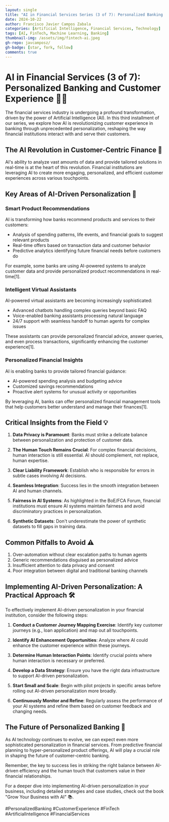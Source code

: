 ```yaml
---
layout: single
title: "AI in Financial Services Series (3 of 7): Personalized Banking and Customer Experience  "
date: 2024-10-22
author: Francisco Javier Campos Zabala
categories: [Artificial Intelligence, Financial Services, Technology]
tags: [AI, FinTech, Machine Learning, Banking]
thumbnail-img: /assets/img/fintech-ai.jpeg
gh-repo: javcamposz/
gh-badge: [star, fork, follow]
comments: true
---
```


# AI in Financial Services (3 of 7): Personalized Banking and Customer Experience 👤🎯

The financial services industry is undergoing a profound transformation, driven by the power of Artificial Intelligence (AI). In this third installment of our series, we explore how AI is revolutionizing customer experience in banking through unprecedented personalization, reshaping the way financial institutions interact with and serve their customers.

## The AI Revolution in Customer-Centric Finance 🚀

AI's ability to analyze vast amounts of data and provide tailored solutions in real-time is at the heart of this revolution. Financial institutions are leveraging AI to create more engaging, personalized, and efficient customer experiences across various touchpoints.

## Key Areas of AI-Driven Personalization 🎯

### Smart Product Recommendations

AI is transforming how banks recommend products and services to their customers:

- Analysis of spending patterns, life events, and financial goals to suggest relevant products
- Real-time offers based on transaction data and customer behavior
- Predictive analytics identifying future financial needs before customers do

For example, some banks are using AI-powered systems to analyze customer data and provide personalized product recommendations in real-time[1].

### Intelligent Virtual Assistants

AI-powered virtual assistants are becoming increasingly sophisticated:

- Advanced chatbots handling complex queries beyond basic FAQ
- Voice-enabled banking assistants processing natural language
- 24/7 support with seamless handoff to human agents for complex issues

These assistants can provide personalized financial advice, answer queries, and even process transactions, significantly enhancing the customer experience[1].

### Personalized Financial Insights

AI is enabling banks to provide tailored financial guidance:

- AI-powered spending analysis and budgeting advice
- Customized savings recommendations
- Proactive alert systems for unusual activity or opportunities

By leveraging AI, banks can offer personalized financial management tools that help customers better understand and manage their finances[1].

## Critical Insights from the Field 💡

1. **Data Privacy is Paramount**: Banks must strike a delicate balance between personalization and protection of customer data.

2. **The Human Touch Remains Crucial**: For complex financial decisions, human interaction is still essential. AI should complement, not replace, human expertise.

3. **Clear Liability Framework**: Establish who is responsible for errors in subtle cases involving AI decisions.

4. **Seamless Integration**: Success lies in the smooth integration between AI and human channels.

5. **Fairness in AI Systems**: As highlighted in the BoE/FCA Forum, financial institutions must ensure AI systems maintain fairness and avoid discriminatory practices in personalization.

6. **Synthetic Datasets**: Don't underestimate the power of synthetic datasets to fill gaps in training data.

## Common Pitfalls to Avoid ⚠️

1. Over-automation without clear escalation paths to human agents
2. Generic recommendations disguised as personalized advice
3. Insufficient attention to data privacy and consent
4. Poor integration between digital and traditional banking channels

## Implementing AI-Driven Personalization: A Practical Approach 🛠️

To effectively implement AI-driven personalization in your financial institution, consider the following steps:

1. **Conduct a Customer Journey Mapping Exercise**: Identify key customer journeys (e.g., loan application) and map out all touchpoints.

2. **Identify AI Enhancement Opportunities**: Analyze where AI could enhance the customer experience within these journeys.

3. **Determine Human Interaction Points**: Identify crucial points where human interaction is necessary or preferred.

4. **Develop a Data Strategy**: Ensure you have the right data infrastructure to support AI-driven personalization.

5. **Start Small and Scale**: Begin with pilot projects in specific areas before rolling out AI-driven personalization more broadly.

6. **Continuously Monitor and Refine**: Regularly assess the performance of your AI systems and refine them based on customer feedback and changing needs.

## The Future of Personalized Banking 🔮

As AI technology continues to evolve, we can expect even more sophisticated personalization in financial services. From predictive financial planning to hyper-personalized product offerings, AI will play a crucial role in shaping the future of customer-centric banking.

Remember, the key to success lies in striking the right balance between AI-driven efficiency and the human touch that customers value in their financial relationships.

For a deeper dive into implementing AI-driven personalization in your business, including detailed strategies and case studies, check out the book "Grow Your Business with AI" 📚.

#PersonalizedBanking #CustomerExperience #FinTech #ArtificialIntelligence #FinancialServices
